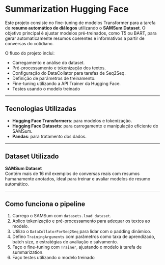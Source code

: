 # Summarization Hugging Face
Este projeto consiste no fine-tuning de modelos Transformer para a tarefa de **resumo automático de diálogos** utilizando o **SAMSum Dataset**.
O objetivo principal é ajustar modelos pré-treinados, como T5 ou BART, para gerar automaticamente resumos coerentes e informativos a partir de conversas do cotidiano. 

O fluxo do projeto inclui:

- Carregamento e análise do dataset.
- Pré-processamento e tokenização dos textos.
- Configuração do DataCollator para tarefas de Seq2Seq.
- Definição de parâmetros de treinamento.
- Fine-tuning utilizando a API Trainer da Hugging Face.
- Testes usando o modelo treinado

---

## Tecnologias Utilizadas

- **Hugging Face Transformers**: para modelos e tokenização.
- **Hugging Face Datasets**: para carregamento e manipulação eficiente do SAMSum.
- **Pandas**: para tratamento dos dados.

---

## Dataset Utilizado

**SAMSum Dataset**  
Contém mais de 16 mil exemplos de conversas reais com resumos humanamente anotados, ideal para treinar e avaliar modelos de resumo automático.

---

## Como funciona o pipeline

1. Carrego o SAMSum com `datasets.load_dataset`.
2. Aplico tokenização e pré-processamento para adequar os textos ao modelo.
3. Utilizo o `DataCollatorForSeq2Seq` para lidar com o padding dinâmico.
4. Defino `TrainingArguments` com parâmetros como taxa de aprendizado, batch size, e estratégias de avaliação e salvamento.
5. Faço o fine-tuning com `Trainer`, ajustando o modelo à tarefa de summarization.
6. Faço testes utilizando o modelo treinado

